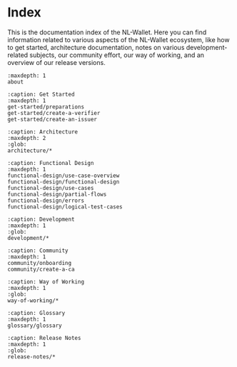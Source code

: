 # Index

This is the documentation index of the NL-Wallet. Here you can find information
related to various aspects of the NL-Wallet ecosystem, like how to get started,
architecture documentation, notes on various development-related subjects, our
community effort, our way of working, and an overview of our release versions.

```{toctree}
:maxdepth: 1
about
```

```{toctree}
:caption: Get Started
:maxdepth: 1
get-started/preparations
get-started/create-a-verifier
get-started/create-an-issuer
```

```{toctree}
:caption: Architecture
:maxdepth: 2
:glob:
architecture/*
```

```{toctree}
:caption: Functional Design
:maxdepth: 1
functional-design/use-case-overview
functional-design/functional-design
functional-design/use-cases
functional-design/partial-flows
functional-design/errors
functional-design/logical-test-cases
```

```{toctree}
:caption: Development
:maxdepth: 1
:glob:
development/*
```

```{toctree}
:caption: Community
:maxdepth: 1
community/onboarding
community/create-a-ca
```

```{toctree}
:caption: Way of Working
:maxdepth: 1
:glob:
way-of-working/*
```

```{toctree}
:caption: Glossary
:maxdepth: 1
glossary/glossary
```

```{toctree}
:caption: Release Notes
:maxdepth: 1
:glob:
release-notes/*
```
